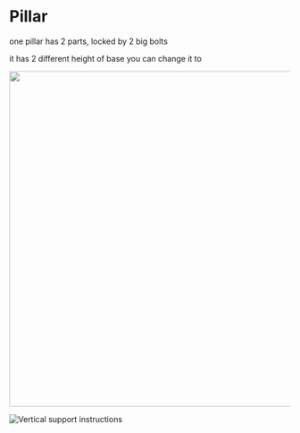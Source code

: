 # Pillar

one pillar has 2 parts, locked by 2 big bolts

it has 2 different height of base you can change it to

<img src="https://imgur.com/GtiJIYm.jpg" width="600">

![Vertical support instructions](https://github.com/UniKlo/PaintBot/tree/master/img_gif/VerticalSupportAssembly.jpg)
